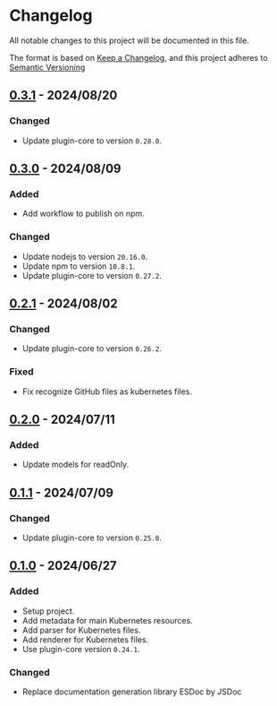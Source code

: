 # Changelog

All notable changes to this project will be documented in this file.

The format is based on [Keep a Changelog](https://keepachangelog.com/en/1.0.0/),
and this project adheres to [Semantic Versioning](https://semver.org/spec/v2.0.0.html)

## [0.3.1] - 2024/08/20

### Changed

- Update plugin-core to version `0.28.0`.

## [0.3.0] - 2024/08/09

### Added

- Add workflow to publish on npm.

### Changed

- Update nodejs to version `20.16.0`.
- Update npm to version `10.8.1`.
- Update plugin-core to version `0.27.2`.

## [0.2.1] - 2024/08/02

### Changed

- Update plugin-core to version `0.26.2`.

### Fixed

- Fix recognize GitHub files as kubernetes files.

## [0.2.0] - 2024/07/11

### Added

- Update models for readOnly.

## [0.1.1] - 2024/07/09

### Changed

- Update plugin-core to version `0.25.0`.

## [0.1.0] - 2024/06/27

### Added

- Setup project.
- Add metadata for main Kubernetes resources.
- Add parser for Kubernetes files.
- Add renderer for Kubernetes files.
- Use plugin-core version `0.24.1`.

### Changed

- Replace documentation generation library ESDoc by JSDoc

[0.3.1]: https://github.com/ditrit/kubernator-plugin/blob/0.3.1/changelog.md
[0.3.0]: https://github.com/ditrit/kubernator-plugin/blob/0.3.0/changelog.md
[0.2.1]: https://github.com/ditrit/kubernator-plugin/blob/0.2.1/changelog.md
[0.2.0]: https://github.com/ditrit/kubernator-plugin/blob/0.2.0/changelog.md
[0.1.1]: https://github.com/ditrit/kubernator-plugin/blob/0.1.1/changelog.md
[0.1.0]: https://github.com/ditrit/kubernator-plugin/blob/0.1.0/changelog.md
